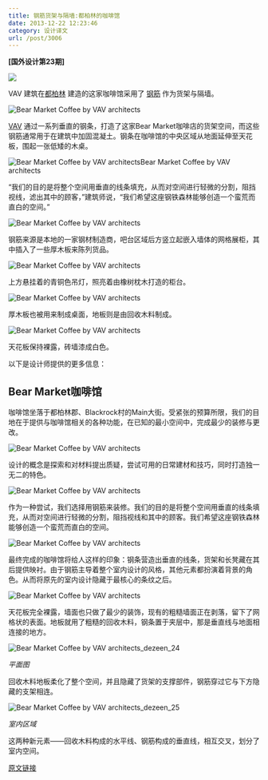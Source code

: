 ```yaml
---
title: 钢筋货架与隔墙:都柏林的咖啡馆
date: 2013-12-22 12:23:46
category: 设计译文
url: /post/3006
---
```


**[国外设计第23期]**

![](http://static.dezeen.com/uploads/2013/12/Bear-Market-Coffee-by-VAV-architects_dezeen_21bann.jpg)

VAV 建筑在[都柏林](http://www.dezeen.com/tag/dublin/) 建造的这家咖啡馆采用了 [钢筋](http://www.dezeen.com/tag/steel/) 作为货架与隔墙。

![Bear Market Coffee by VAV architects](http://static.dezeen.com/uploads/2013/12/Bear-Market-Coffee-by-VAV-architects_dezeen_9.jpg)

[VAV](http://www.vavarchitects.com/) 通过一系列垂直的钢条，打造了这家Bear Market咖啡店的货架空间，而这些钢筋通常用于在建筑中加固混凝土。钢条在咖啡馆的中央区域从地面延伸至天花板，围起一张低矮的木桌。

![Bear Market Coffee by VAV architectsBear Market Coffee by VAV architects](http://static.dezeen.com/uploads/2013/12/Bear-Market-Coffee-by-VAV-architects_dezeen_16.jpg)

“我们的目的是将整个空间用垂直的线条填充，从而对空间进行轻微的分割，阻挡视线，滤出其中的顾客，”建筑师说，“我们希望这座钢铁森林能够创造一个蛮荒而直白的空间。”

![Bear Market Coffee by VAV architects](http://static.dezeen.com/uploads/2013/12/Bear-Market-Coffee-by-VAV-architects_dezeen_17.jpg)

钢筋来源是本地的一家钢材制造商，吧台区域后方竖立起嵌入墙体的网格展柜，其中插入了一些厚木板来陈列货品。

![Bear Market Coffee by VAV architects](http://static.dezeen.com/uploads/2013/12/Bear-Market-Coffee-by-VAV-architects_dezeen_12.jpg)

上方悬挂着的青铜色吊灯，照亮着由橡树枕木打造的柜台。

![Bear Market Coffee by VAV architects](http://static.dezeen.com/uploads/2013/12/Bear-Market-Coffee-by-VAV-architects_dezeen_20.jpg)

厚木板也被用来制成桌面，地板则是由回收木料制成。

![Bear Market Coffee by VAV architects](http://static.dezeen.com/uploads/2013/12/Bear-Market-Coffee-by-VAV-architects_dezeen_11.jpg)

天花板保持裸露，砖墙漆成白色。

以下是设计师提供的更多信息：

## Bear Market咖啡馆

咖啡馆坐落于都柏林郡、Blackrock村的Main大街。受紧张的预算所限，我们的目地在于提供与咖啡馆相关的各种功能，在已知的最小空间中，完成最少的装修与更改。

![Bear Market Coffee by VAV architects](http://static.dezeen.com/uploads/2013/12/Bear-Market-Coffee-by-VAV-architects_dezeen_1.jpg)

设计的概念是探索和对材料提出质疑，尝试可用的日常建材和技巧，同时打造独一无二的特色。

![Bear Market Coffee by VAV architects](http://static.dezeen.com/uploads/2013/12/Bear-Market-Coffee-by-VAV-architects_dezeen_3.jpg)

作为一种尝试，我们选择用钢筋来装修。我们的目的是将整个空间用垂直的线条填充，从而对空间进行轻微的分割，阻挡视线和其中的顾客。我们希望这座钢铁森林能够创造一个蛮荒而直白的空间。

![Bear Market Coffee by VAV architects](http://static.dezeen.com/uploads/2013/12/Bear-Market-Coffee-by-VAV-architects_dezeen_18.jpg)

最终完成的咖啡馆将给人这样的印象：钢条营造出垂直的线条，货架和长凳藏在其后提供映衬。由于钢筋主导着整个室内设计的风格，其他元素都扮演着背景的角色。从而将原先的室内设计隐藏于最核心的条纹之后。

![Bear Market Coffee by VAV architects](http://static.dezeen.com/uploads/2013/12/Bear-Market-Coffee-by-VAV-architects_dezeen_2.jpg)

天花板完全裸露，墙面也只做了最少的装饰，现有的粗糙墙面正在剥落，留下了网格状的表面。地板就用了粗糙的回收木料，钢条置于夹层中，那是垂直线与地面相连接的地方。

![Bear Market Coffee by VAV architects_dezeen_24](http://static.dezeen.com/uploads/2013/12/Bear-Market-Coffee-by-VAV-architects_dezeen_24.jpg)

_平面图_

回收木料地板柔化了整个空间，并且隐藏了货架的支撑部件，钢筋穿过它与下方隐藏的支架相连。

![Bear Market Coffee by VAV architects_dezeen_25](http://static.dezeen.com/uploads/2013/12/Bear-Market-Coffee-by-VAV-architects_dezeen_25.jpg)

_室内区域_

这两种新元素——回收木料构成的水平线、钢筋构成的垂直线，相互交叉，划分了室内空间。

[原文链接](http://designmodo.com/square-blocks-design/)